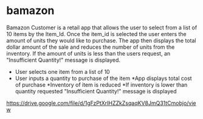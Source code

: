 # bamazon

Bamazon Customer is a retail app that allows the user to select from a list of 10 items by the Item_Id.  Once the item_id is selected the user enters the amount of units they would like to purchase.  The app then displays the total dollar amount of the sale and reduces the number of units from the inventory.  If the amount of units is less than the users request, an "Insufficient Quantity!" message is displayed.

* User selects one item from a list of 10
* User inputs a quantity to purchase of the item
*App displays total cost of purchase
*Inventory of item is reduced
*If inventory is lower than quantity requested "Insufficient Quantity!" message is displayed

https://drive.google.com/file/d/1gFzPtXrIHZZkZsqaqKV8JmQ31tCmobjo/view
